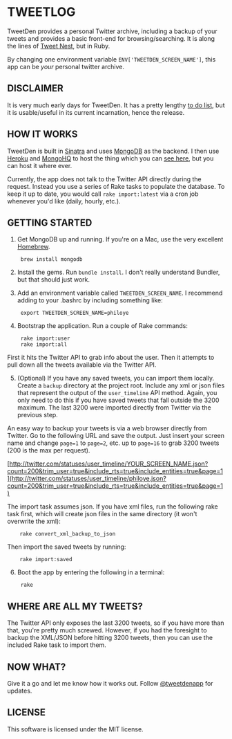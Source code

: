 TWEETLOG
========

TweetDen provides a personal Twitter archive, including a backup of your tweets and provides a basic front-end for browsing/searching. It is along the lines of [Tweet Nest](http://pongsocket.com/tweetnest/), but in Ruby.

By changing one environment variable `ENV['TWEETDEN_SCREEN_NAME']`, this app can be *your* personal twitter archive.


DISCLAIMER
----------

It is very much early days for TweetDen. It has a pretty lengthy [to do list](http://github.com/philoye/tweetden/blob/master/TODO.readme), but it is usable/useful in its current incarnation, hence the release.


HOW IT WORKS
------------

TweetDen is built in [Sinatra](http://sinatrarb.com) and uses [MongoDB](http://mongodb.org) as the backend. I then use [Heroku](http://heroku.com) and [MongoHQ](http://mongohq.com) to host the thing which you can [see here](http://log.philoye.com/), but you can host it where ever.

Currently, the app does not talk to the Twitter API directly during the request. Instead you use a series of Rake tasks to populate the database. To keep it up to date, you would call `rake import:latest` via a cron job whenever you'd like (daily, hourly, etc.).


GETTING STARTED
---------------

1. Get MongoDB up and running. If you're on a Mac, use the very excellent [Homebrew](http://github.com/mxcl/homebrew).

        brew install mongodb


2. Install the gems. Run `bundle install`. I don't really understand Bundler, but that should just work.


3. Add an environment variable called `TWEETDEN_SCREEN_NAME`. I recommend adding to your .bashrc by including something like:

        export TWEETDEN_SCREEN_NAME=philoye


4. Bootstrap the application. Run a couple of Rake commands:

        rake import:user
        rake import:all
     
  First it hits the Twitter API to grab info about the user. Then it attempts to pull down all the tweets available via the Twitter API.
  

5. (Optional) If you have any saved tweets, you can import them locally. Create a `backup` directory at the project root. Include any xml or json files that represent the output of the `user_timeline` API method. Again, you only need to do this if you have saved tweets that fall outside the 3200 maximum. The last 3200 were imported directly from Twitter via the previous step.
  
  An easy way to backup your tweets is via a web browser directly from Twitter. Go to the following URL and save the output. Just insert your screen name and change `page=1` to `page=2`, etc. up to `page=16` to grab 3200 tweets (200 is the max per request).

  [http://twitter.com/statuses/user_timeline/YOUR_SCREEN_NAME.json?count=200&trim_user=true&include_rts=true&include_entities=true&page=1](http://twitter.com/statuses/user_timeline/philoye.json?count=200&trim_user=true&include_rts=true&include_entities=true&page=1)

  The import task assumes json. If you have xml files, run the following rake task first, which will create json files in the same directory (it won't overwrite the xml):
    
        rake convert_xml_backup_to_json
    
  Then import the saved tweets by running:
  
        rake import:saved


6. Boot the app by entering the following in a terminal:

        rake



WHERE ARE ALL MY TWEETS?
------------------------

The Twitter API only exposes the last 3200 tweets, so if you have more than that, you're pretty much screwed. However, if you had the foresight to backup the XML/JSON before hitting 3200 tweets, then you can use the included Rake task to import them.


NOW WHAT?
---------

Give it a go and let me know how it works out. Follow [@tweetdenapp](http://twitter.com/tweetden) for updates.


LICENSE
-------

This software is licensed under the MIT license.

